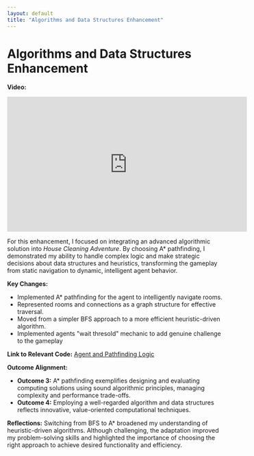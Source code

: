 ```yaml
---
layout: default
title: "Algorithms and Data Structures Enhancement"
---
```


# Algorithms and Data Structures Enhancement

**Video:**
<iframe width="560" height="315" src="https://www.youtube.com/embed/ULhIkaCrTUU" frameborder="0" allowfullscreen></iframe>

For this enhancement, I focused on integrating an advanced algorithmic solution into *House Cleaning Adventure*. By choosing A* pathfinding, I demonstrated my ability to handle complex logic and make strategic decisions about data structures and heuristics, transforming the gameplay from static navigation to dynamic, intelligent agent behavior.

**Key Changes:**
- Implemented A* pathfinding for the agent to intelligently navigate rooms.
- Represented rooms and connections as a graph structure for effective traversal.
- Moved from a simpler BFS approach to a more efficient heuristic-driven algorithm.
- Implemented agents "wait thresold" mechanic to add genuine challenge to the gameplay

**Link to Relevant Code:**
[Agent and Pathfinding Logic](./Enhanced%20House%20Cleaning%20Adventure/agent.py) 

**Outcome Alignment:**
- **Outcome 3:** A* pathfinding exemplifies designing and evaluating computing solutions using sound algorithmic principles, managing complexity and performance trade-offs.
- **Outcome 4:** Employing a well-regarded algorithm and data structures reflects innovative, value-oriented computational techniques.

**Reflections:**
Switching from BFS to A* broadened my understanding of heuristic-driven algorithms. Although challenging, the adaptation improved my problem-solving skills and highlighted the importance of choosing the right approach to achieve desired functionality and efficiency.
